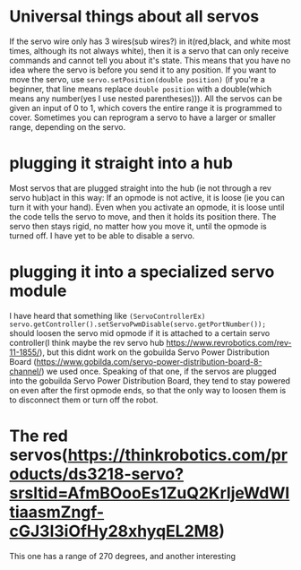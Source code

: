 # Universal things about all servos
If the servo wire only has 3 wires(sub wires?) in it(red,black, and white most times, although its not always white), then it is a servo that can only receive commands and cannot tell you about it's state. This means that you have no idea where the servo is before you send it to any position.
If you want to move the servo, use `servo.setPosition(double position)`
(if you're a beginner, that line means replace `double position` with a double(which means any number(yes I use nested parentheses))). All the servos can be given an input of 0 to 1, which covers the entire range it is programmed to cover. Sometimes you can reprogram a servo to have a larger or smaller range, depending on the servo.
# plugging it straight into a hub
Most servos that are plugged straight into the hub (ie not through a rev servo hub)act in this way: If an opmode is not active, it is loose (ie you can turn it with your hand). Even when you activate an opmode, it is loose until the code tells the servo to move, and then it holds its position there. The servo then stays rigid, no matter how you move it, until the opmode is turned off. I have yet to be able to disable a servo.
# plugging it into a specialized servo module
I have heard that something like `(ServoControllerEx) servo.getController().setServoPwmDisable(servo.getPortNumber());` should loosen the servo mid opmode if it is attached to a certain servo controller(I think maybe the rev servo hub https://www.revrobotics.com/rev-11-1855/), but this didnt work on the gobuilda Servo Power Distribution Board (https://www.gobilda.com/servo-power-distribution-board-8-channel/) we used once.
Speaking of that one, if the servos are plugged into the gobuilda Servo Power Distribution Board, they tend to stay powered on even after the first opmode ends, so that the only way to loosen them is to disconnect them or turn off the robot. 
# The red servos(https://thinkrobotics.com/products/ds3218-servo?srsltid=AfmBOooEs1ZuQ2KrljeWdWltiaasmZngf-cGJ3I3iOfHy28xhyqEL2M8)
This one has a range of 270 degrees, and another interesting